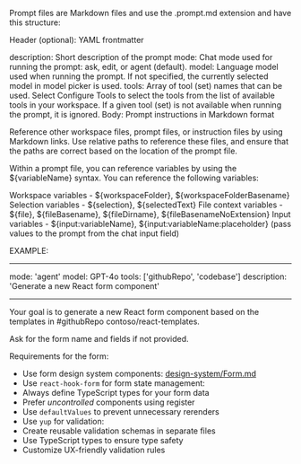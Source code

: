 Prompt files are Markdown files and use the .prompt.md extension and have this structure:

Header (optional): YAML frontmatter

description: Short description of the prompt
mode: Chat mode used for running the prompt: ask, edit, or agent (default).
model: Language model used when running the prompt. If not specified, the currently selected model in model picker is used.
tools: Array of tool (set) names that can be used. Select Configure Tools to select the tools from the list of available tools in your workspace. If a given tool (set) is not available when running the prompt, it is ignored.
Body: Prompt instructions in Markdown format

Reference other workspace files, prompt files, or instruction files by using Markdown links. Use relative paths to reference these files, and ensure that the paths are correct based on the location of the prompt file.

Within a prompt file, you can reference variables by using the ${variableName} syntax. You can reference the following variables:

Workspace variables - ${workspaceFolder}, ${workspaceFolderBasename}
Selection variables - ${selection}, ${selectedText}
File context variables - ${file}, ${fileBasename}, ${fileDirname}, ${fileBasenameNoExtension}
Input variables - ${input:variableName}, ${input:variableName:placeholder} (pass values to the prompt from the chat input field)

EXAMPLE:

---

mode: 'agent'
model: GPT-4o
tools: ['githubRepo', 'codebase']
description: 'Generate a new React form component'

---

Your goal is to generate a new React form component based on the templates in #githubRepo contoso/react-templates.

Ask for the form name and fields if not provided.

Requirements for the form:

- Use form design system components: [design-system/Form.md](../docs/design-system/Form.md)
- Use `react-hook-form` for form state management:
- Always define TypeScript types for your form data
- Prefer _uncontrolled_ components using register
- Use `defaultValues` to prevent unnecessary rerenders
- Use `yup` for validation:
- Create reusable validation schemas in separate files
- Use TypeScript types to ensure type safety
- Customize UX-friendly validation rules
